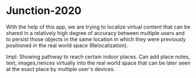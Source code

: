 # Junction-2020

With the help of this app, we are trying to localize virtual content that can be shared in a relatively high degree of accuracy between multiple users and to persist those objects in the same location in which they were previously positioned in the real world space (Relocalization).
 
Impl: Showing pathway to reach certain indoor places. Can add place notes, text, images,riences virtually into the real world space that can be later seen at the exact place by multiple user's devices.